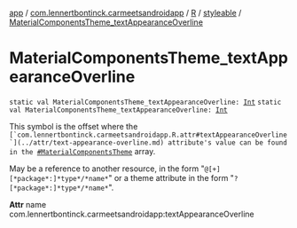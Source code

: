 [app](../../../index.md) / [com.lennertbontinck.carmeetsandroidapp](../../index.md) / [R](../index.md) / [styleable](index.md) / [MaterialComponentsTheme_textAppearanceOverline](./-material-components-theme_text-appearance-overline.md)

# MaterialComponentsTheme_textAppearanceOverline

`static val MaterialComponentsTheme_textAppearanceOverline: `[`Int`](https://kotlinlang.org/api/latest/jvm/stdlib/kotlin/-int/index.html)
`static val MaterialComponentsTheme_textAppearanceOverline: `[`Int`](https://kotlinlang.org/api/latest/jvm/stdlib/kotlin/-int/index.html)

This symbol is the offset where the ``[`com.lennertbontinck.carmeetsandroidapp.R.attr#textAppearanceOverline`](../attr/text-appearance-overline.md) attribute's value can be found in the ``[`#MaterialComponentsTheme`](-material-components-theme.md) array.

May be a reference to another resource, in the form "`@[+][*package*:]*type*/*name*`" or a theme attribute in the form "`?[*package*:]*type*/*name*`".

**Attr**
name com.lennertbontinck.carmeetsandroidapp:textAppearanceOverline

